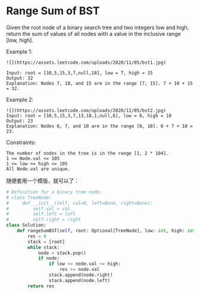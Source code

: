 # Range Sum of BST

Given the root node of a binary search tree and two integers low and high, return the sum of values of all nodes with a value in the inclusive range [low, high].

Example 1:

```
![](https://assets.leetcode.com/uploads/2020/11/05/bst1.jpg)

Input: root = [10,5,15,3,7,null,18], low = 7, high = 15
Output: 32
Explanation: Nodes 7, 10, and 15 are in the range [7, 15]. 7 + 10 + 15 = 32.
```

Example 2:

```
![](https://assets.leetcode.com/uploads/2020/11/05/bst2.jpg)
Input: root = [10,5,15,3,7,13,18,1,null,6], low = 6, high = 10
Output: 23
Explanation: Nodes 6, 7, and 10 are in the range [6, 10]. 6 + 7 + 10 = 23.
```

Constraints:

```
The number of nodes in the tree is in the range [1, 2 * 104].
1 <= Node.val <= 105
1 <= low <= high <= 105
All Node.val are unique.
```

随便套用一个模版，就可以了：

```python
# Definition for a binary tree node.
# class TreeNode:
#     def __init__(self, val=0, left=None, right=None):
#         self.val = val
#         self.left = left
#         self.right = right
class Solution:
    def rangeSumBST(self, root: Optional[TreeNode], low: int, high: int) -> int:
        res = 0
        stack = [root]
        while stack:
            node = stack.pop()
            if node:
                if low <= node.val <= high:
                    res += node.val
                stack.append(node.right)
                stack.append(node.left)
        return res
```

